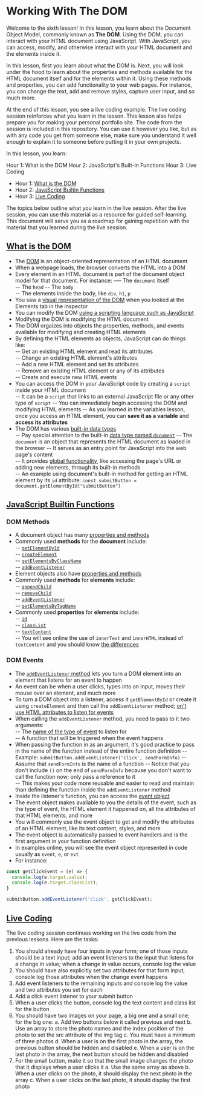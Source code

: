 # Working With The DOM

Welcome to the sixth lesson! In this lesson, you learn about the Document Object Model, commonly known as **The DOM**. Using the DOM, you can interact with your HTML document using JavaScript. With JavaScript, you can access, modify, and otherwise interact with your HTML document and the elements inside it.

In this lesson, first you learn about what the DOM is. Next, you will look under the hood to learn about the properties and methods available for the HTML document itself and for the elements within it. Using these methods and properties, you can add functionality to your web pages. For instance, you can change the text, add and remove styles, capture user input, and so much more.  

At the end of this lesson, you see a live coding example. The live coding session reinforces what you learn in the lesson. This lesson also helps prepare you for making your personal portfolio site. The code from the session is included in this repository. You can use it however you like, but as with any code you get from someone else, make sure you understand it well enough to explain it to someone before putting it in your own projects.  

In this lesson, you learn:  

Hour 1: What is the DOM
Hour 2: JavaScript's Built-in Functions
Hour 3: Live Coding 

- Hour 1: [What is the DOM](#what-is-the-dom)     
- Hour 2: [JavaScript Builtin Functions](#javascript-builtin-functions)   
- Hour 3: [Live Coding](#live-coding)  

The topics below outline what you learn in the live session. After the live session, you can use this material as a resource for guided self-learning. This document will serve you as a roadmap for gaining repetition with the material that you learned during the live session.   

## [What is the DOM](#what-is-the-dom)    

- The [DOM](https://www.w3schools.com/js/js_htmldom.asp) is an object-oriented representation of an HTML document 
- When a webpage loads, the browser converts the HTML into a DOM  
- Every element in an HTML document is part of the document object model for that document. For instance: 
    -— The `document` itself  
    -- The `head` 
    -- The `body`  
    -- The elements inside the body, like `div`, `h1`, `p`  
- You saw a [visual representation of the DOM](https://css-tricks.com/dom/) when you looked at the Elements tab in the inspector  
- You can modify the DOM [using a scripting language such as JavaScript](https://developer.mozilla.org/en-US/docs/Web/API/Document_Object_Model/Introduction#dom_and_javascript)  
- Modifying the DOM is modifying the HTML document  
- The DOM orgaizes into objects the properties, methods, and events available for modifying and creating HTML elements       
- By defining the HTML elements as objects, JavaScript can do things like:  
  -- Get an existing HTML element and read its attributes  
  -- Change an existing HTML element's attributes  
  -- Add a new HTML element and set its attributes   
  -- Remove an existing HTML element or any of its attributes  
  -- Create and execute new HTML events  
- You can access the DOM in your JavaScript code by creating a `script` inside your HTML document  
  -- It can be a `script` that links to an external JavaScript file or any other type of `script` 
  -- You can immediately begin accessing the DOM and modifying HTML elements
  -- As you learned in the variables lesson, once you access an HTML element, you can **save it as a variable** and **access its attributes**  
- The DOM has various [built-in data types](https://developer.mozilla.org/en-US/docs/Web/API/Document_Object_Model/Introduction#important_data_types)  
  -- Pay special attention to the built-in [data type named `document`](https://developer.mozilla.org/en-US/docs/Web/API/Document)
  -- The `document` is an object that represents the HTML document as loaded in the browser
  -- It serves as an entry point for JavaScript into the web page's content  
  -- It provides [global functionality](https://developer.mozilla.org/en-US/docs/Web/API/Document#properties), like accessing the page's URL or adding new elements, through its built-in methods   
  -- An example using document's built-in method for getting an HTML element by its `id` attribute: `const submitButton = document.getElementById("submitButton")`
 
## [JavaScript Builtin Functions](#javascript-builtin-functions)    

### DOM Methods  

- A document object has many [properties and methods](https://www.w3schools.com/jsref/dom_obj_document.asp)  
- Commonly used **methods** for the **document** include:  
  -- [`getElementById`](https://www.w3schools.com/jsref/met_document_getelementbyid.asp)  
  -- [`createElement`](https://www.w3schools.com/jsref/met_document_createelement.asp)  
  -- [`getElementsByClassName`](https://www.w3schools.com/jsref/met_document_getelementsbyclassname.asp)  
  -- [`addEventListener`](https://www.w3schools.com/jsref/met_document_addeventlistener.asp)  
- Element objects also have [properties and methods](https://www.w3schools.com/jsref/dom_obj_all.asp)   
- Commonly used **methods** for **elements** include:  
  -- [`appendChild`](https://www.w3schools.com/jsref/met_node_appendchild.asp)  
  -- [`removeChild`](w3schools.com/jsref/met_node_removechild.asp)  
  -- [`addEventListener`](https://www.w3schools.com/jsref/met_element_addeventlistener.asp)  
  -- [`getElementsByTagName`](https://www.w3schools.com/jsref/met_element_getelementsbytagname.asp)  
- Commonly used **properties** for **elements** include:  
 -- [`id`](https://www.w3schools.com/jsref/prop_html_id.asp)  
 -- [`classList`](https://www.w3schools.com/jsref/prop_element_classlist.asp)  
 -- [`textContent`](https://www.w3schools.com/jsref/prop_node_textcontent.asp)  
 -- You will see online the use of `innerText` and `innerHTML` instead of `textContent` and you should know [the differences](https://developer.mozilla.org/en-US/docs/Web/API/Node/textContent)  

### DOM Events  

- The [`addEventListener` method](https://www.w3schools.com/js/js_htmldom_eventlistener.asp) lets you turn a DOM element into an element that listens for an event to happen  
- An event can be when a user clicks, types into an input, moves their mouse over an element, and much more    
- To turn a DOM object into a listener, access it `getElementById` or create it using `createElement` and then call the `addEventListener` method; [on't use HTML attributes to listen for events](https://developer.mozilla.org/en-US/docs/Learn/JavaScript/Building_blocks/Events#what_mechanism_should_i_use)     
- When calling the `addEventListener` method, you need to pass to it two arguments:  
    -- The [name of the type of event](https://www.w3schools.com/jsref/dom_obj_event.asp) to listen for  
    -- A function that will be triggered when the event happens  
- When passing the function in as an argument, it's good practice to pass in the name of the function instead of the entire function definition
  -- Example: `submitButton.addEventListener('click', sendFormInfo)` 
  -- Assume that `sendFormInfo` is the name of a function 
  -- Notice that you don't include `()` on the end of `sendFormInfo` because you don't want to call the function now; only pass a reference to it  
  -- This makes your code more reusable and easier to read and maintain than defining the function inside the `addEventListener` method  
- Inside the listener's function, you can access the [event object](https://developer.mozilla.org/en-US/docs/Learn/JavaScript/Building_blocks/Events#event_objects)   
- The event object makes available to you the details of the event, such as the type of event, the HTML element it happened on, all the attributes of that HTML elements, and more  
- You will commonly use the event object to get and modify the attributes of an HTML element, like its text content, styles, and more  
- The event object is automatically passed to event handlers and is the first argument in your function definition  
- In examples online, you will see the event object represented in code usually as `event`, `e`, or `evt`  
- For instance:  

```javascript
const getClickEvent = (e) => {
  console.log(e.target.value);
  console.log(e.target.classList);
}

submitButton.addEventListener('click', getClickEvent);
```

## [Live Coding](#live-coding)   

The live coding session continues working on the live code from the previous lessons. Here are the tasks:

1.  You should already have four inputs in your form; one of those inputs should be a text input; add an event listeners to the input that listens for a change in value; when a change in value occurs, console log the value  
2. You should have also explicitly set two attributes for that form input; console log those attributes when the change event happens    
3. Add event listeners to the remaining inputs and console log the value and two attributes you set for each  
4. Add a click event listener to your submit button  
5. When a user clicks the button, console log the text content and class list for the button  
6. You should have two images on your page, a big one and a small one; for the big one:
    a. Add two buttons below it called previous and next
    b. Use an array to store the photo names and the index position of the photo to set the src attribute of the img tag
    c. You must have a minimum of three photos 
    d. When a user is on the first photo in the array, the previous button should be hidden and disabled
    e. When a user is on the last photo in the array, the next button should be hidden and disabled
7. For the small button, make it so that the small image changes the photo that it displays when a user clicks it 
    a. Use the same array as above
    b. When a user clicks on the photo, it should display the next photo in the array
    c. When a user clicks on the last photo, it should display the first photo   

